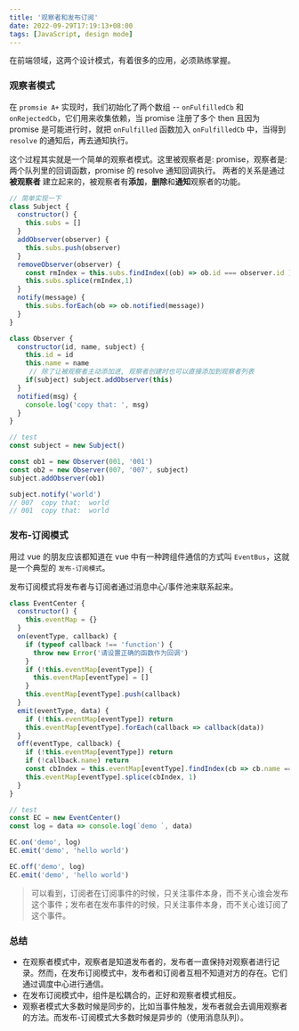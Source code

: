 ```yaml
---
title: '观察者和发布订阅'
date: 2022-09-29T17:19:13+08:00
tags: [JavaScript, design mode]
---
```


在前端领域，这两个设计模式，有着很多的应用，必须熟练掌握。

### 观察者模式

在 `promsie A+` 实现时，我们初始化了两个数组 -- `onFulfilledCb` 和 `onRejectedCb`，它们用来收集依赖，当 promise 注册了多个 then 且因为 promise 是可能进行时，就把 `onFulfilled` 函数加入 `onFulfilledCb` 中，当得到 `resolve` 的通知后，再去通知执行。

这个过程其实就是一个简单的观察者模式。这里被观察者是: promise，观察者是: 两个队列里的回调函数，promise 的 resolve 通知回调执行。 两者的关系是通过 **被观察者** 建立起来的，被观察者有**添加**，**删除**和**通知**观察者的功能。

```JavaScript
// 简单实现一下
class Subject {
  constructor() {
    this.subs = []
  }
  addObserver(observer) {
    this.subs.push(observer)
  }
  removeObserver(observer) {
    const rmIndex = this.subs.findIndex((ob) => ob.id === observer.id ) >>> 0
    this.subs.splice(rmIndex,1)
  }
  notify(message) {
    this.subs.forEach(ob => ob.notified(message))
  }
}

class Observer {
  constructor(id, name, subject) {
    this.id = id
    this.name = name
     // 除了让被观察者主动添加进, 观察者创建时也可以直接添加到观察者列表
    if(subject) subject.addObserver(this)
  }
  notified(msg) {
    console.log('copy that: ', msg)
  }
}

// test
const subject = new Subject()

const ob1 = new Observer(001, '001')
const ob2 = new Observer(007, '007', subject)
subject.addObserver(ob1)

subject.notify('world')
// 007  copy that:  world
// 001  copy that:  world
```

### 发布-订阅模式

用过 vue 的朋友应该都知道在 vue 中有一种跨组件通信的方式叫 `EventBus`，这就是一个典型的 `发布-订阅模式`。

发布订阅模式将发布者与订阅者通过消息中心/事件池来联系起来。

```JavaScript
class EventCenter {
  constructor() {
    this.eventMap = {}
  }
  on(eventType, callback) {
    if (typeof callback !== 'function') {
      throw new Error('请设置正确的函数作为回调')
    }
    if (!this.eventMap[eventType]) {
      this.eventMap[eventType] = []
    }
    this.eventMap[eventType].push(callback)
  }
  emit(eventType, data) {
    if (!this.eventMap[eventType]) return
    this.eventMap[eventType].forEach(callback => callback(data))
  }
  off(eventType, callback) {
    if (!this.eventMap[eventType]) return
    if (!callback.name) return
    const cbIndex = this.eventMap[eventType].findIndex(cb => cb.name === callback.name) >>> 0
    this.eventMap[eventType].splice(cbIndex, 1)
  }
}

// test
const EC = new EventCenter()
const log = data => console.log(`demo `, data)

EC.on('demo', log)
EC.emit('demo', 'hello world')

EC.off('demo', log)
EC.emit('demo', 'hello world')
```

> 可以看到，订阅者在订阅事件的时候，只关注事件本身，而不关心谁会发布这个事件；发布者在发布事件的时候，只关注事件本身，而不关心谁订阅了这个事件。

### 总结

- 在观察者模式中，观察者是知道发布者的，发布者一直保持对观察者进行记录。然而，在发布订阅模式中，发布者和订阅者互相不知道对方的存在。它们通过调度中心进行通信。
- 在发布订阅模式中，组件是松耦合的，正好和观察者模式相反。
- 观察者模式大多数时候是同步的，比如当事件触发，发布者就会去调用观察者的方法。而发布-订阅模式大多数时候是异步的（使用消息队列）。
